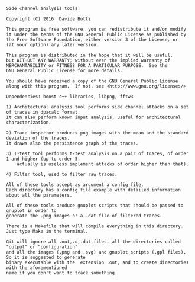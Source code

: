     Side channel analysis tools:
    
    Copyright (C) 2016  Davide Botti

    This program is free software: you can redistribute it and/or modify
    it under the terms of the GNU General Public License as published by
    the Free Software Foundation, either version 3 of the License, or
    (at your option) any later version.

    This program is distributed in the hope that it will be useful,
    but WITHOUT ANY WARRANTY; without even the implied warranty of
    MERCHANTABILITY or FITNESS FOR A PARTICULAR PURPOSE.  See the
    GNU General Public License for more details.

    You should have received a copy of the GNU General Public License
    along with this program.  If not, see <http://www.gnu.org/licenses/>    

    Dependencies: boost c++ libraries, libpng, fftw3

    1) Architectural analysis tool performs side channel attacks on a set of traces in dpacalc format. 
    It can also perform known input analysis, useful for architectural characterization.

    2) Trace inspector produces png images with the mean and the standard deviation of the traces.
    It draws also the persistence graph of the traces.

    3) T-test tool performs t-test analysis on a pair of traces, of order 1 and higher (up to order 5,
        actually is useless implement attacks of order higher than that).
    
    4) Filter tool, used to filter raw traces.

    All of these tools accept as argument a config file. 
    Each directory has a config file example with detailed information about all the parameters.

    All of these tools produce gnuplot scripts that should be passed to gnuplot in order to 
    generate the .png images or a .dat file of filtered traces.
    
    There is a Makefile that will compile everything in this directory. Just type Make in the terminal.
    
    Git will ignore all .out,.o,.dat,files, all the directories called "output" or "configuration" 
    and all the images (.png and .svg) and gnuplot scripts (.gpl files). So it is suggested to generate
    binary executable with the  extension .out, and to create directories with the aforementioned 
    name if you don't want to track something.
